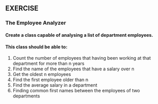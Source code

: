## EXERCISE

### The Employee Analyzer

#### Create a class capable of analysing a list of department employees.

#### This class should be able to:

1. Count the number of employees that having been working at that department for more than n years
2. Find the name of the employees that have a salary over n
3. Get the oldest n employees
4. Find the first employee older than n
5. Find the average salary in a department
6. Finding common first names between the employees of
   two departments
